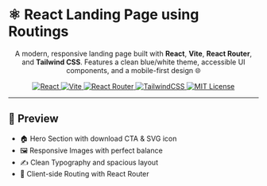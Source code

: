 # ⚛️ React Landing Page using Routings
<p align="center">
  A modern, responsive landing page built with <b>React</b>, <b>Vite</b>, <b>React Router</b>, and <b>Tailwind CSS</b>.
  Features a clean blue/white theme, accessible UI components, and a mobile-first design 🌐
</p>

<p align="center">
  <!-- Badges -->
  <a href="https://react.dev" target="_blank">
    <img src="https://img.shields.io/badge/React-18+-61DAFB?logo=react&logoColor=white" alt="React" />
  </a>
  <a href="https://vitejs.dev" target="_blank">
    <img src="https://img.shields.io/badge/Vite-4+-646CFF?logo=vite&logoColor=white" alt="Vite" />
  </a>
  <a href="https://reactrouter.com" target="_blank">
    <img src="https://img.shields.io/badge/React%20Router-v6-CA4245?logo=reactrouter&logoColor=white" alt="React Router" />
  </a>
  <a href="https://tailwindcss.com" target="_blank">
    <img src="https://img.shields.io/badge/TailwindCSS-3+-38B2AC?logo=tailwindcss&logoColor=white" alt="TailwindCSS" />
  </a>
  <a href="https://opensource.org/licenses/MIT" target="_blank">
    <img src="https://img.shields.io/badge/License-MIT-green.svg" alt="MIT License" />
  </a>
</p>

<hr>


## 🌟 Preview
- 🏠 Hero Section with download CTA & SVG icon
- 🖼️ Responsive Images with perfect balance
- ✍️ Clean Typography and spacious layout
- 🔁 Client-side Routing with React Router
